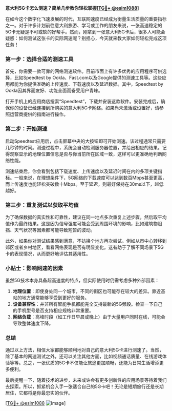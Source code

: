**意大利5G卡怎么测速？简单几步教你轻松掌握[[TG💪+ @esim1088](https://t.me/s/esim1088)]**

在如今这个数字化飞速发展的时代，互联网速度已经成为衡量生活质量的重要指标之一。对于许多计划前往意大利旅游、学习或工作的朋友来说，一张高速稳定的5G卡无疑是不可或缺的好帮手。然而，刚拿到一张意大利5G卡后，很多人可能会疑惑：如何测试这张卡的实际网速呢？别担心，今天就来教大家如何轻松完成这项任务！

### 第一步：选择合适的测速工具

首先，你需要一款可靠的网络测速软件。目前市面上有许多优秀的应用程序可供选择，比如Speedtest by Ookla、Fast.com以及Google提供的测速工具等。这些应用都能为你提供准确的上传速度、下载速度以及延迟数据。其中，Speedtest by Ookla因其界面友好、功能全面而备受用户青睐。

打开手机上的应用商店搜索“Speedtest”，下载并安装这款软件。安装完成后，确保你的设备已经连接到所购买的意大利5G卡网络。如果尚未激活或设置好，请参照运营商提供的指南进行操作。

### 第二步：开始测速

启动Speedtest应用后，点击屏幕中央的大按钮即可开始测速。该过程通常只需要几秒钟的时间。测速过程中，系统会自动检测服务器位置，并给出相应的结果。记得观察显示的地理位置信息是否与你当前所在区域一致，这样可以更准确地判断网络性能。

测速结束后，你会看到包括下载速度、上传速度以及延迟时间在内的多项关键指标。一般来说，在理想条件下，5G网络的下载速度可以达到数百Mbps甚至更高，而上传速度也能轻松突破数十Mbps。至于延迟，则最好保持在30ms以下，越低越好。

### 第三步：重复测试以获取平均值

为了确保数据的真实性和可靠性，建议在同一地点多次重复上述步骤，然后取平均值作为最终结果。这是因为信号强度可能会受到周围环境的影响，比如建筑物阻挡、天气状况等因素都可能导致短暂的波动。

此外，如果你对测试结果感到满意，不妨换个地方再次尝试。例如从市中心转移到郊区或者乡村地区，看看网络表现是否有明显变化。这有助于了解不同场景下5G卡的表现情况，从而更好地评估其适用性。

### 小贴士：影响网速的因素

虽然5G技术本身具备超高速度的特点，但实际使用时仍需考虑多种外部因素：

1. **地理位置**：即使身处同一个城市，不同的街区也可能存在较大的差异。靠近基站的地方通常能够享受到更好的服务。
2. **设备兼容性**：并非所有智能手机都能完全支持最新的5G频段。检查一下自己的手机型号是否支持相应规格非常重要。
3. **网络负载**：高峰时段（如工作日早晨或晚上）由于大量用户同时在线，可能会导致整体速度下降。

### 总结

通过以上方法，相信大家都能够顺利地对自己的意大利5G卡进行测速了。当然，除了基本的网速测试之外，还可以关注其他方面，比如视频通话质量、在线游戏体验等等。总之，一张优质的5G卡不仅能让旅途更加顺畅，还能为日常生活增添更多便利。

最后提醒一下，随着技术的进步，未来或许会有更多创新性的应用场景等待着我们去探索。所以，抓紧机会入手一张适合自己的5G卡吧！无论是短期旅行还是长期居住，它都将是你最忠实的伙伴。

[[TG💪+ @esim1088](https://t.me/s/esim1088) ![Image](https://i.postimg.cc/4NQfJmqS/Snipaste-2025-05-13-00-14-12.png)]